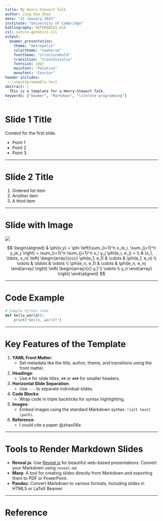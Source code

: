 ```yaml
---
title: My Henry-Stewart Talk
author: Jing Hua Zhao
date: "31 January 2025"
institute: "University of Cambridge"
bibliography: REFERENCES.bib
csl: nature-genetics.csl
output:
  beamer_presentation:
    theme: "metropolis"
    colortheme: "seahorse"
    fonttheme: "structurebold"
    transition: "transdissolve"
    fontsize: 16pt
    mainfont: "Palatino"
    monofont: "Courier"
header-includes:
 - \input{premeable.tex}
abstract: |
  This is a template for a Henry-Stewart Talk.
keywords: ["beamer", "Markdown", "literate programming"]
---
```


# Slide 1 Title

Content for the first slide.

- Point 1
- Point 2
- Point 3

---

# Slide 2 Title

1. Ordered list item
2. Another item
3. A third item

---

# Slide with Image

![](https://animaldiversity.org/collections/contributors/Grzimek_inverts/Hydrozoa/Physalia_physalis_polyp/medium.jpg)

$$
\begin{aligned}
  & \phi(x,y) = \phi \left(\sum_{i=1}^n x_ie_i, \sum_{j=1}^n y_je_j \right)
  = \sum_{i=1}^n \sum_{j=1}^n x_i y_j \phi(e_i, e_j) = \\
  & (x_1, \ldots, x_n) \left( \begin{array}{ccc}
      \phi(e_1, e_1) & \cdots & \phi(e_1, e_n) \\
      \vdots & \ddots & \vdots \\
      \phi(e_n, e_1) & \cdots & \phi(e_n, e_n)
    \end{array} \right)
  \left( \begin{array}{c}
      y_1 \\
      \vdots \\
      y_n
    \end{array} \right)
\end{aligned}
$$

---

# Code Example

```python
# Sample Python code
def hello_world():
    print("Hello, world!")
```

---

# **Key Features of the Template**
1. **YAML Front Matter**:
   - Set metadata like the title, author, theme, and transitions using the front matter.
2. **Headings**:
   - Use `#` for slide titles, `##` or `###` for smaller headers.
3. **Horizontal Slide Separation**:
   - Use `---` to separate individual slides.
4. **Code Blocks**:
   - Wrap code in triple backticks for syntax highlighting.
5. **Images**:
   - Embed images using the standard Markdown syntax: `![alt text](path)`.
6. **Reference**:
   - I could cite a paper @zhao06a

---

# **Tools to Render Markdown Slides**
- **Reveal.js**: Use [Reveal.js](https://revealjs.com/) for beautiful web-based presentations. Convert your Markdown using `reveal-md`.
- **Marp**: A tool for creating slides directly from Markdown and exporting them to PDF or PowerPoint.
- **Pandoc**: Convert Markdown to various formats, including slides in HTML5 or LaTeX Beamer.

---

# Reference
